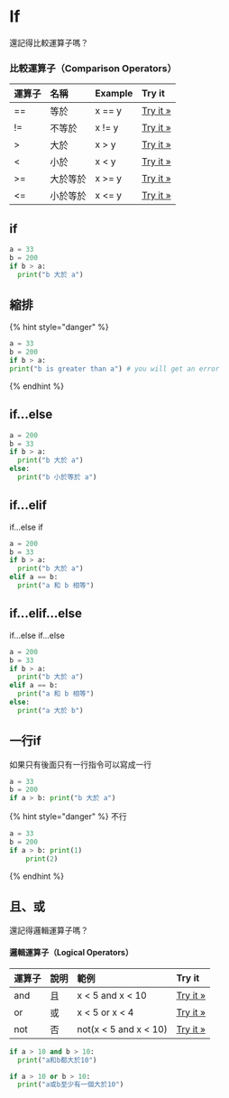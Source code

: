 # If

還記得比較運算子嗎？

### 比較運算子（Comparison Operators）

| 運算子 | 名稱 | Example | Try it |
| :--- | :--- | :--- | :--- |
| == | 等於 | x == y | [Try it »](https://www.w3schools.com/python/showpython.asp?filename=demo_oper_compare1) |
| != | 不等於 | x != y | [Try it »](https://www.w3schools.com/python/showpython.asp?filename=demo_oper_compare2) |
| &gt; | 大於 | x &gt; y | [Try it »](https://www.w3schools.com/python/showpython.asp?filename=demo_oper_compare4) |
| &lt; | 小於 | x &lt; y | [Try it »](https://www.w3schools.com/python/showpython.asp?filename=demo_oper_compare5) |
| &gt;= | 大於等於 | x &gt;= y | [Try it »](https://www.w3schools.com/python/showpython.asp?filename=demo_oper_compare6) |
| &lt;= | 小於等於 | x &lt;= y | [Try it »](https://www.w3schools.com/python/showpython.asp?filename=demo_oper_compare7) |

## if

```python
a = 33
b = 200
if b > a:
  print("b 大於 a")
```

## 縮排

{% hint style="danger" %}
```python
a = 33
b = 200
if b > a:
print("b is greater than a") # you will get an error
```
{% endhint %}

## if...else

```python
a = 200
b = 33
if b > a:
  print("b 大於 a")
else:
  print("b 小於等於 a")
```

## if...elif

if...else if

```python
a = 200
b = 33
if b > a:
  print("b 大於 a")
elif a == b:
  print("a 和 b 相等")
```

## if...elif...else

if...else if...else

```python
a = 200
b = 33
if b > a:
  print("b 大於 a")
elif a == b:
  print("a 和 b 相等")
else:
  print("a 大於 b")
```

## 一行if

如果只有後面只有一行指令可以寫成一行

```python
a = 33
b = 200
if a > b: print("b 大於 a")
```

{% hint style="danger" %}
不行

```python
a = 33
b = 200
if a > b: print(1)
    print(2)
```
{% endhint %}

## 且、或

還記得邏輯運算子嗎？

#### 邏輯運算子（Logical Operators）

| 運算子 | 說明 | 範例 | Try it |
| :--- | :--- | :--- | :--- |
| and  | 且 | x &lt; 5 and  x &lt; 10 | [Try it »](https://www.w3schools.com/python/showpython.asp?filename=demo_oper_logical1) |
| or | 或 | x &lt; 5 or x &lt; 4 | [Try it »](https://www.w3schools.com/python/showpython.asp?filename=demo_oper_logical2) |
| not | 否 | not\(x &lt; 5 and x &lt; 10\) | [Try it »](https://www.w3schools.com/python/showpython.asp?filename=demo_oper_logical3) |

```python
if a > 10 and b > 10:
  print("a和b都大於10")

if a > 10 or b > 10:
  print("a或b至少有一個大於10")
```

## 

